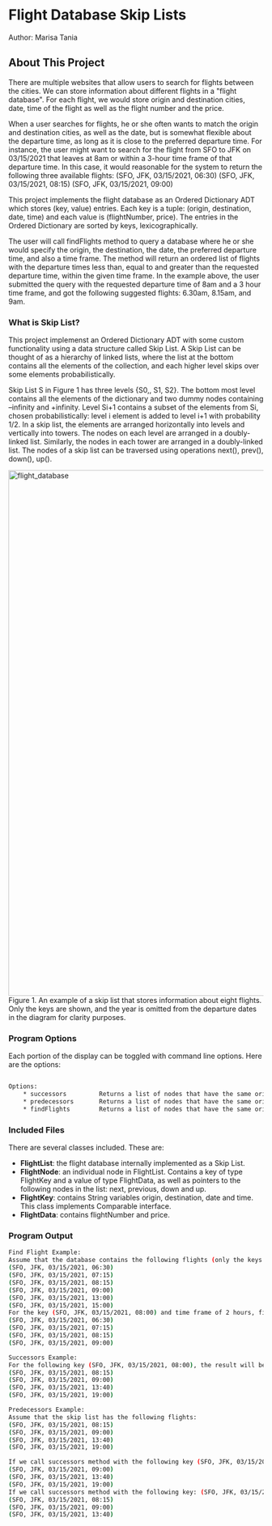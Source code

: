 # Flight Database Skip Lists
Author: Marisa Tania  

## About This Project
There are multiple websites that allow users to search for flights between the cities. We can store information about different flights in a "flight database". For each flight, we would store origin and destination cities, date, time of the flight as well as the flight number and the price.

When a user searches for flights, he or she often wants to match the origin and destination cities, as well as the date, but is somewhat flexible about the departure time, as long as it is close to the preferred departure time. For instance, the user might want to search for the flight from SFO to JFK on 03/15/2021 that leaves at 8am or within a 3-hour time frame of that departure time. In this case, it would reasonable for the system to return the following three available flights:
(SFO, JFK, 03/15/2021, 06:30) (SFO, JFK, 03/15/2021, 08:15) (SFO, JFK, 03/15/2021, 09:00)

This project implements the flight database as an Ordered Dictionary ADT which stores (key, value) entries. Each key is a tuple: (origin, destination, date, time) and each value is (flightNumber, price). The entries in the Ordered Dictionary are sorted by keys, lexicographically.

The user will call findFlights method to query a database where he or she would specify the origin, the destination, the date, the preferred departure time, and also a time frame. The method will return an ordered list of flights with the departure times less than, equal to and greater than the requested departure time, within the given time frame. In the example above, the user submitted the query with the requested departure time of 8am and a 3 hour time frame, and got the following suggested flights: 6.30am, 8.15am, and 9am.

### What is Skip List?
This project implemenst an Ordered Dictionary ADT with some custom functionality using a data structure called Skip List. A Skip List can be thought of as a hierarchy of linked lists, where the list at the bottom contains all the elements of the collection, and each higher level skips over some elements probabilistically.

Skip List S in Figure 1 has three levels {S0,, S1, S2}. The bottom most level contains all the elements of the dictionary and two dummy nodes containing –infinity and +infinity. Level Si+1 contains a subset of the elements from Si, chosen probabilistically: level i element is added to level i+1 with probability 1/2. In a skip list, the elements are arranged horizontally into levels and vertically into towers. The nodes on each level are arranged in a doubly-linked list. Similarly, the nodes in each tower are arranged in a doubly-linked list. The nodes of a skip list can be traversed using operations next(), prev(), down(), up().

<img width="1039" alt="flight_database" src="https://user-images.githubusercontent.com/60201466/119555885-38559480-bd53-11eb-9e34-9a40c4c28196.png">
Figure 1. An example of a skip list that stores information about eight flights. Only the keys are shown, and the year is omitted from the departure dates in the diagram for clarity purposes.



### Program Options
Each portion of the display can be toggled with command line options. Here are the options:
```bash

Options:
    * successors         Returns a list of nodes that have the same origin and destination cities and the same date as the key, with departure times in increasing order from the requested departure time.
    * predecessors       Returns a list of nodes that have the same origin and destination cities and the same date as the key, with departure times in increasing order from the requested departure time. 
    * findFlights        Returns a list of nodes that have the same origin and destination cities and the same date as the key, with departure times within the given time frame of the departure time of the key.
```


### Included Files
There are several classes included. These are:
   - <b>FlightList</b>: the flight database internally implemented as a Skip List.
   - <b>FlightNode</b>: an individual node in FlightList. Contains a key of type FlightKey and a value of type FlightData, as well as pointers to the following nodes in the list: next, previous, down and up. 
   - <b>FlightKey</b>: contains String variables origin, destination, date and time. This class implements Comparable interface.
   - <b>FlightData</b>: contains flightNumber and price. 
 

### Program Output 
```bash
Find Flight Example:
Assume that the database contains the following flights (only the keys are mentioned below):
(SFO, JFK, 03/15/2021, 06:30)
(SFO, JFK, 03/15/2021, 07:15)
(SFO, JFK, 03/15/2021, 08:15) 
(SFO, JFK, 03/15/2021, 09:00) 
(SFO, JFK, 03/15/2021, 13:00) 
(SFO, JFK, 03/15/2021, 15:00)
For the key (SFO, JFK, 03/15/2021, 08:00) and time frame of 2 hours, findFlights will return the following results:
(SFO, JFK, 03/15/2021, 06:30)
(SFO, JFK, 03/15/2021, 07:15)
(SFO, JFK, 03/15/2021, 08:15) 
(SFO, JFK, 03/15/2021, 09:00)

Successors Example:
For the following key (SFO, JFK, 03/15/2021, 08:00), the result will be the following flights (assuming they are in the flights file): 
(SFO, JFK, 03/15/2021, 08:15)
(SFO, JFK, 03/15/2021, 09:00)
(SFO, JFK, 03/15/2021, 13:40)
(SFO, JFK, 03/15/2021, 19:00)

Predecessors Example:
Assume that the skip list has the following flights:
(SFO, JFK, 03/15/2021, 08:15) 
(SFO, JFK, 03/15/2021, 09:00) 
(SFO, JFK, 03/15/2021, 13:40) 
(SFO, JFK, 03/15/2021, 19:00)

If we call successors method with the following key (SFO, JFK, 03/15/2021, 08:15), the result will be:
(SFO, JFK, 03/15/2021, 09:00) 
(SFO, JFK, 03/15/2021, 13:40) 
(SFO, JFK, 03/15/2021, 19:00)
If we call successors method with the following key: (SFO, JFK, 03/15/2021, 08:00) that is not in the skip list, the result will be the following:
(SFO, JFK, 03/15/2021, 08:15) 
(SFO, JFK, 03/15/2021, 09:00) 
(SFO, JFK, 03/15/2021, 13:40)
```
